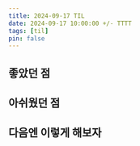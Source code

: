 ```yaml
---
title: 2024-09-17 TIL
date: 2024-09-17 10:00:00 +/- TTTT
tags: [til]
pin: false
---
```


## 좋았던 점

## 아쉬웠던 점

## 다음엔 이렇게 해보자


